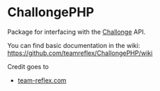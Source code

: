 # ChallongePHP
Package for interfacing with the [Challonge] API.

You can find basic documentation in the wiki: https://github.com/teamreflex/ChallongePHP/wiki

Credit goes to
- [team-reflex.com](https://team-reflex.com)

[Challonge]: <http://api.challonge.com/v1>
